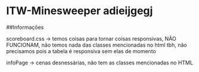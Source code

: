 # ITW-Minesweeper adieijgegj
##Informações

scoreboard.css -> temos coisas para tornar coisas responsivas, NÃO FUNCIONAM, não temos nada das classes mencionadas no html
tbh, não precisamos pois a tabela é responsiva sem elas de momento

infoPage -> cenas desnessárias, não tem as classes mencionadas no HTML